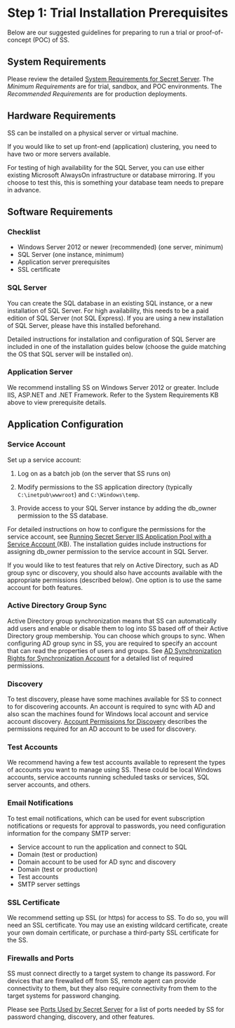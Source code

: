 [title]: # (1. Trial Installation Prerequisites)
[tags]: # (Install,Prerequisites)
[priority]: # (1001)

# Step 1: Trial Installation Prerequisites

Below are our suggested guidelines for preparing to run a trial or proof-of-concept (POC) of SS.

## System Requirements

Please review the detailed [System Requirements for Secret Server](../../secret-server-setup/system-requirements/index.md). The *Minimum Requirements* are for trial, sandbox, and POC environments. The *Recommended Requirements* are for production deployments.

## Hardware Requirements

SS can be installed on a physical server or virtual machine.

If you would like to set up front-end (application) clustering, you need to have two or more servers available.

For testing of high availability for the SQL Server, you can use either existing Microsoft AlwaysOn infrastructure or database mirroring. If you choose to test this, this is something your database team needs to prepare in advance.

## Software Requirements

### Checklist

- Windows Server 2012 or newer (recommended) (one server, minimum)
- SQL Server (one instance, minimum)
- Application server prerequisites
- SSL certificate

### SQL Server

You can create the SQL database in an existing SQL instance, or a new installation of SQL Server. For high availability, this needs to be a paid edition of SQL Server (not SQL Express). If you are using a new installation of SQL Server, please have this installed beforehand.

Detailed instructions for installation and configuration of SQL Server are included in one of the installation guides below (choose the guide matching the OS that SQL server will be installed on).

### Application Server

We recommend installing SS on Windows Server 2012 or greater. Include IIS, ASP.NET and .NET Framework. Refer to the System Requirements KB above to view prerequisite details.

## Application Configuration

### Service Account

Set up a service account:

1. Log on as a batch job (on the server that SS runs on)

1. Modify permissions to the SS application directory (typically `C:\inetpub\wwwroot`) and `C:\Windows\temp`.

1. Provide access to your SQL Server instance by adding the db_owner permission to the SS database.

For detailed instructions on how to configure the permissions for the service account, see [Running Secret Server IIS Application Pool with a Service Account ](../../secret-server-setup/installation/running-ss-iis-app-pool-service-account/index.md)(KB). The installation guides include instructions for assigning db_owner permission to the service account in SQL Server.

If you would like to test features that rely on Active Directory, such as AD group sync or discovery, you should also have accounts available with the appropriate permissions (described below). One option is to use the same account for both features.

### Active Directory Group Sync

Active Directory group synchronization means that SS can automatically add users and enable or disable them to log into SS based off of their Active Directory group membership. You can choose which groups to sync. When configuring AD group sync in SS, you are required to specify an account that can read the properties of users and groups. See [AD Synchronization Rights for Synchronization Account](../../directory-services/active-directory/ad-rights-sync-account/index.md) for a detailed list of required permissions.

### Discovery

To test discovery, please have some machines available for SS to connect to for discovering accounts. An account is required to sync with AD and also scan the machines found for Windows local account and service account discovery. [Account Permissions for Discovery](../../discovery/account-permissions/index.md) describes the permissions required for an AD account to be used for discovery.

### Test Accounts

We recommend having a few test accounts available to represent the types of accounts you want to manage using SS. These could be local Windows accounts, service accounts running scheduled tasks or services, SQL server accounts, and others.

### Email Notifications

To test email notifications, which can be used for event subscription notifications or requests for approval to passwords, you need configuration information for the company SMTP server:

- Service account to run the application and connect to SQL
- Domain (test or production)
- Domain account to be used for AD sync and discovery
- Domain (test or production)
- Test accounts
- SMTP server settings

### SSL Certificate

We recommend setting up SSL (or https) for access to SS. To do so, you will need an SSL certificate. You may use an existing wildcard certificate, create your own domain certificate, or purchase a third-party SSL certificate for the SS.

### Firewalls and Ports

SS must connect directly to a target system to change its password. For devices that are firewalled off from SS, remote agent can provide connectivity to them, but they also require connectivity from them to the target systems for password changing.

Please see [Ports Used by Secret Server](../../networking/secret-server-ports/index.md) for a list of ports needed by SS for password changing, discovery, and other features.
